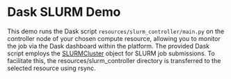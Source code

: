 # Dask SLURM Demo
This demo runs the Dask script `resources/slurm_controller/main.py` on the controller node of your chosen compute resource, allowing you to monitor the job via the Dask dashboard within the platform. The provided Dask script employs the [SLURMCluster](https://jobqueue.dask.org/en/latest/generated/dask_jobqueue.SLURMCluster.html) object for SLURM job submissions. To facilitate this, the resources/slurm_controller directory is transferred to the selected resource using rsync.